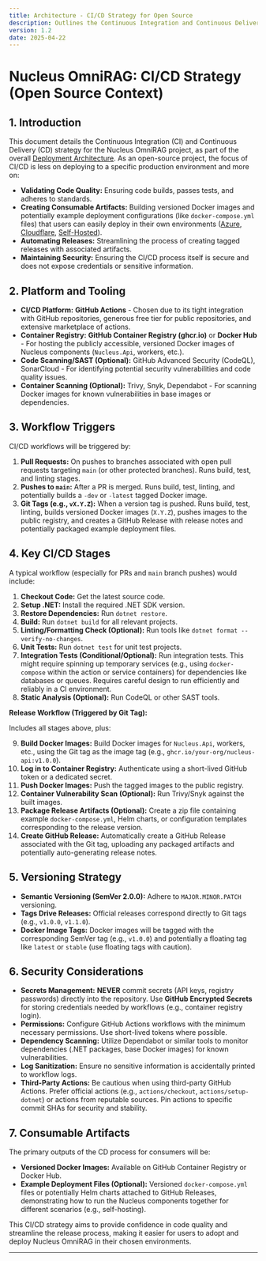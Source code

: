 ```yaml
---
title: Architecture - CI/CD Strategy for Open Source
description: Outlines the Continuous Integration and Continuous Delivery/Deployment strategy tailored for the Nucleus OmniRAG open-source project.
version: 1.2
date: 2025-04-22
---
```


# Nucleus OmniRAG: CI/CD Strategy (Open Source Context)

## 1. Introduction

This document details the Continuous Integration (CI) and Continuous Delivery (CD) strategy for the Nucleus OmniRAG project, as part of the overall [Deployment Architecture](../07_ARCHITECTURE_DEPLOYMENT.md). As an open-source project, the focus of CI/CD is less on deploying to a specific production environment and more on:

*   **Validating Code Quality:** Ensuring code builds, passes tests, and adheres to standards.
*   **Creating Consumable Artifacts:** Building versioned Docker images and potentially example deployment configurations (like `docker-compose.yml` files) that users can easily deploy in their own environments ([Azure](./Hosting/ARCHITECTURE_HOSTING_AZURE.md), [Cloudflare](./Hosting/ARCHITECTURE_HOSTING_CLOUDFLARE.md), [Self-Hosted](./Hosting/ARCHITECTURE_HOSTING_SELFHOST_HOMENETWORK.md)).
*   **Automating Releases:** Streamlining the process of creating tagged releases with associated artifacts.
*   **Maintaining Security:** Ensuring the CI/CD process itself is secure and does not expose credentials or sensitive information.

## 2. Platform and Tooling

*   **CI/CD Platform:** **GitHub Actions** - Chosen due to its tight integration with GitHub repositories, generous free tier for public repositories, and extensive marketplace of actions.
*   **Container Registry:** **GitHub Container Registry (ghcr.io)** or **Docker Hub** - For hosting the publicly accessible, versioned Docker images of Nucleus components (`Nucleus.Api`, workers, etc.).
*   **Code Scanning/SAST (Optional):** GitHub Advanced Security (CodeQL), SonarCloud - For identifying potential security vulnerabilities and code quality issues.
*   **Container Scanning (Optional):** Trivy, Snyk, Dependabot - For scanning Docker images for known vulnerabilities in base images or dependencies.

## 3. Workflow Triggers

CI/CD workflows will be triggered by:

1.  **Pull Requests:** On pushes to branches associated with open pull requests targeting `main` (or other protected branches). Runs build, test, and linting stages.
2.  **Pushes to `main`:** After a PR is merged. Runs build, test, linting, and potentially builds a `-dev` or `-latest` tagged Docker image.
3.  **Git Tags (e.g., `vX.Y.Z`):** When a version tag is pushed. Runs build, test, linting, builds versioned Docker images (`X.Y.Z`), pushes images to the public registry, and creates a GitHub Release with release notes and potentially packaged example deployment files.

## 4. Key CI/CD Stages

A typical workflow (especially for PRs and `main` branch pushes) would include:

1.  **Checkout Code:** Get the latest source code.
2.  **Setup .NET:** Install the required .NET SDK version.
3.  **Restore Dependencies:** Run `dotnet restore`.
4.  **Build:** Run `dotnet build` for all relevant projects.
5.  **Linting/Formatting Check (Optional):** Run tools like `dotnet format --verify-no-changes`.
6.  **Unit Tests:** Run `dotnet test` for unit test projects.
7.  **Integration Tests (Conditional/Optional):** Run integration tests. This might require spinning up temporary services (e.g., using `docker-compose` within the action or service containers) for dependencies like databases or queues. Requires careful design to run efficiently and reliably in a CI environment.
8.  **Static Analysis (Optional):** Run CodeQL or other SAST tools.

**Release Workflow (Triggered by Git Tag):**

Includes all stages above, plus:

9.  **Build Docker Images:** Build Docker images for `Nucleus.Api`, workers, etc., using the Git tag as the image tag (e.g., `ghcr.io/your-org/nucleus-api:v1.0.0`).
10. **Log in to Container Registry:** Authenticate using a short-lived GitHub token or a dedicated secret.
11. **Push Docker Images:** Push the tagged images to the public registry.
12. **Container Vulnerability Scan (Optional):** Run Trivy/Snyk against the built images.
13. **Package Release Artifacts (Optional):** Create a zip file containing example `docker-compose.yml`, Helm charts, or configuration templates corresponding to the release version.
14. **Create GitHub Release:** Automatically create a GitHub Release associated with the Git tag, uploading any packaged artifacts and potentially auto-generating release notes.

## 5. Versioning Strategy

*   **Semantic Versioning (SemVer 2.0.0):** Adhere to `MAJOR.MINOR.PATCH` versioning.
*   **Tags Drive Releases:** Official releases correspond directly to Git tags (e.g., `v1.0.0`, `v1.1.0`).
*   **Docker Image Tags:** Docker images will be tagged with the corresponding SemVer tag (e.g., `v1.0.0`) and potentially a floating tag like `latest` or `stable` (use floating tags with caution).

## 6. Security Considerations

*   **Secrets Management:** **NEVER** commit secrets (API keys, registry passwords) directly into the repository. Use **GitHub Encrypted Secrets** for storing credentials needed by workflows (e.g., container registry login).
*   **Permissions:** Configure GitHub Actions workflows with the minimum necessary permissions. Use short-lived tokens where possible.
*   **Dependency Scanning:** Utilize Dependabot or similar tools to monitor dependencies (.NET packages, base Docker images) for known vulnerabilities.
*   **Log Sanitization:** Ensure no sensitive information is accidentally printed to workflow logs.
*   **Third-Party Actions:** Be cautious when using third-party GitHub Actions. Prefer official actions (e.g., `actions/checkout`, `actions/setup-dotnet`) or actions from reputable sources. Pin actions to specific commit SHAs for security and stability.

## 7. Consumable Artifacts

The primary outputs of the CD process for consumers will be:

*   **Versioned Docker Images:** Available on GitHub Container Registry or Docker Hub.
*   **Example Deployment Files (Optional):** Versioned `docker-compose.yml` files or potentially Helm charts attached to GitHub Releases, demonstrating how to run the Nucleus components together for different scenarios (e.g., self-hosting).

This CI/CD strategy aims to provide confidence in code quality and streamline the release process, making it easier for users to adopt and deploy Nucleus OmniRAG in their chosen environments.

---
